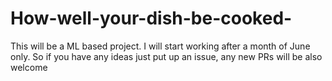 # How-well-your-dish-be-cooked-
This will be a ML based project. I will start working after a month of June only. So if you have any ideas just put up an
issue, any new PRs will be also welcome
